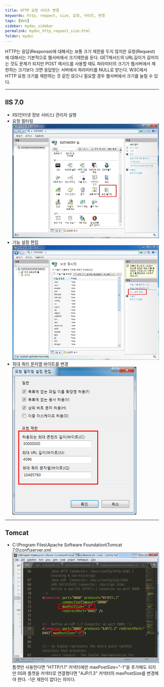 ```yaml
---
title: HTTP 요청 사이즈 변경
keywords: http, request, size, 요청, 사이즈, 변경
tags: [Web]
sidebar: mydoc_sidebar
permalink: mydoc_http_request_size.html
folder: mydoc
---
```


HTTP는 응답(Response)에 대해서는 보통 크기 제한을 두지 않지만 요청(Request)에 대해서는 기본적으로 웹서버에서 크기제한을 둔다. GET메서드의 URL길이가 길어지는 것도 문제가 되지만 POST 메서드를 사용할 때도 파라미터의 크기가 웹서버에서 제한하는 크기보다 크면 응답받는 서버에서 파라미터를 NULL로 받는다. W3C에서 HTTP 요청 크기를 제한하는 것 같진 않으니 필요할 경우 웹서버에서 크기를 늘릴 수 있다.

---

## IIS 7.0
* IIS(인터넷 정보 서비스) 관리자 실행
* 요청 필터링  
![](../../images/iis_http_request_size_1.jpg)
* 기능 설정 편집  
![](../../images/iis_http_request_size_2.png)
* 최대 쿼리 문자열 바이트를 변경  
![](../../images/iis_http_request_size_3.png)

---

## Tomcat
* C:\Program Files\Apache Software Foundation\Tomcat 7.0\conf\server.xml  
![](../../images/tomcat_http_request_size_1.png)  
톰캣만 사용한다면 "HTTP/1.1" 커넥터에만 maxPostSize="-1"을 추가해도 되지만 IIS와 톰캣을 커넥터로 연결했다면 "AJP/1.3" 커넥터의 maxPostSize를 변경해야 한다. -1은 제한이 없다는 의미다.